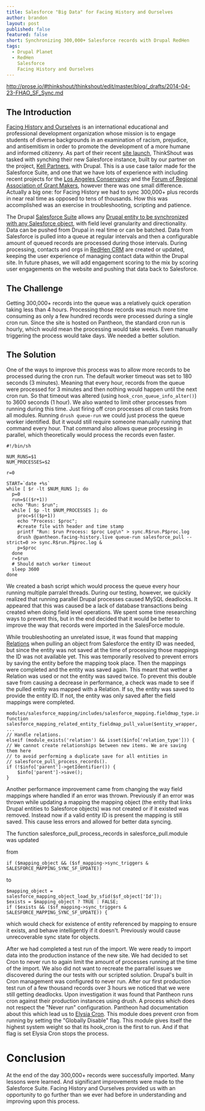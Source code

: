```yaml
---
title: Salesforce "Big Data" for Facing History and Ourselves
author: brandon
layout: post
published: false
featured: false
short: Synchronizing 300,000+ Salesforce records with Drupal RedHen
tags:
  - Drupal Planet
  - RedHen
    Salesforce
    Facing History and Ourselves
---
```

http://prose.io/#thinkshout/thinkshout/edit/master/blog/_drafts/2014-04-23-FHAO_SF_Sync.md

## The Introduction
[Facing History and Ourselves](http://facinghistory.org) is an international educational and professional development organization whose mission is to engage students of diverse backgrounds in an examination of racism, prejudice, and antisemitism in order to promote the development of a more humane and informed citizenry. As part of their recent [site launch](http://thinkshout.com/work/facing-history/), ThinkShout was tasked with synching their new Salesforce instance, built by our partner on the project, [Kell Partners](http://www.kellpartners.com/), with Drupal. This is a use case tailor made for the Salesforce Suite, and one that we have lots of experience with including recent projects for the [Los Angeles Conservancy](http://thinkshout.com/work/la-conservancy) and the [Forum of Regional Association of Grant Makers](https://www.getpantheon.com/blog/how-teams-are-launching-17-drupal-websites-single-distribution), however there was one small difference. Actually a big one: for Facing History we had to sync 300,000+ plus records in near real time as opposed to tens of thousands. How this was accomplished was an exercise in troubleshooting, scripting and patience.

The Drupal [Salesforce Suite](https://drupal.org/project/salesforce) allows any [Drupal entity to be synchronized with any Salesforce object](http://thinkshout.com/blog/2012/11/lev/salesforce-rest-oauth/), with field level granularity and directionality. Data can be pushed from Drupal in real time or can be batched. Data from Salesforce is pulled into a queue at regular intervals and then a configurable amount of queued records are processed during those intervals. During processing, contacts and orgs in [RedHen CRM](https://drupal.org/project/redhen) are created or updated, keeping the user experience of managing contact data within the Drupal site. In future phases, we will add engagement scoring to the mix by scoring user engagements on the website and pushing that data back to Salesforce.

## The Challenge
Getting 300,000+ records into the queue was a relatively quick operation taking less than 4 hours. Processing those records was much more time consuming as only a few hundred records were processed during a single cron run. Since the site is hosted on Pantheon, the standard cron run is hourly, which would mean the processing would take weeks. Even manually triggering the process would take days. We needed a better solution.

## The Solution
One of the ways to improve this process was to allow more records to be processed during the cron run. The default worker timeout was set to 180 seconds (3 minutes).  Meaning that every hour, records from the queue were processed for 3 minutes and then nothing would happen until the next cron run. So that timeout was altered (using `hook_cron_queue_info_alter()`) to 3600 seconds (1 hour). We also wanted to limit other processes from running during this time. Just firing off cron processes _all_ cron tasks from all modules. Running `drush queue-run` we could just process the queue worker identified. But it would still require someone manually running that command every hour. That command also allows queue processing in parallel, which theoretically would process the records even faster.

```
#!/bin/sh

NUM_RUNS=$1
NUM_PROCESSES=$2

r=0

START=`date +%s`
while [ $r -lt $NUM_RUNS ]; do
  p=0
  run=$(($r+1))
  echo "Run: $run";
  while [ $p -lt $NUM_PROCESSES ]; do
    proc=$(($p+1))
    echo "Process: $proc";
    #create file with header and time stamp
    printf "Run: $run Process: $proc Log\n" > sync.R$run.P$proc.log
    drush @pantheon.facing-history.live queue-run salesforce_pull --strict=0 >> sync.R$run.P$proc.log &
    p=$proc
  done
  r=$run
  # Should match worker timeout
  sleep 3600
done
```
We created a bash script which would process the queue every hour running multiple parralel threads. During our testing, however, we quickly realized that running parallel Drupal processes caused MySQL deadlocks. It appeared that this was caused be a lack of database transactions being created when doing field level operations. We spent some time researching ways to prevent this, but in the end decided that it would be better to improve the way that records were imported in the SalesForce module.

While troubleshooting an unrelated issue, it was found that mapping [Relations](https://drupal.org)   when pulling an object from Salesforce the entity ID was needed, but since the entity was not saved at the time of processing those mappings the ID was not available yet. This was temporarily resolved to prevent errors by saving the entity before the mapping took place. Then the mappings were completed and the entity was saved again.  This meant that wether a Relation was used or not the entity was saved twice. To prevent this double save from causing a decrease in performance, a check was made to see if the pulled entity was mapped with a Relation. If so, the entity was saved to provide the entity ID. If not, the entity was only saved after the field mappings were completed.

```
modules/salesforce_mapping/includes/salesforce_mapping.fieldmap_type.inc
function salesforce_mapping_related_entity_fieldmap_pull_value($entity_wrapper, ...
// Handle relations.
elseif (module_exists('relation') && isset($info['relation_type'])) {
// We cannot create relationships between new items. We are saving them here
// to avoid performing a duplicate save for all entities in
// salesforce_pull_process_records().
if (!$info['parent']->getIdentifier()) {
	$info['parent']->save();
}
```

Another performance improvement came from changing the way field mappings where handled if an error was thrown. Previously if an error was thrown while updating a mapping the mapping object (the entity that links Drupal entities to Salesforce objects) was not created or if it existed was removed. Instead now if a valid entity ID is present the mapping is still saved. This cause less errors and allowed for better data syncing.

The function salesforce_pull_process_records in salesforce_pull.module was updated

from
```
if ($mapping_object && ($sf_mapping->sync_triggers & SALESFORCE_MAPPING_SYNC_SF_UPDATE))
```
to
```
$mapping_object = salesforce_mapping_object_load_by_sfid($sf_object['Id']);
$exists = $mapping_object ? TRUE : FALSE;
if ($exists && ($sf_mapping->sync_triggers & SALESFORCE_MAPPING_SYNC_SF_UPDATE)) {
```
which would check for existence of entity referenced by mapping to ensure it exists, and behave intelligently if it doesn't. Previously would cause unrecoverable sync state for objects.

After we had completed a test run of the import. We were ready to import data into the production instance of the new site. We had decided to set Cron to never run to again limit the amount of processes running at the time of the import. We also did not want to recreate the parrallel issues we discovered during the our tests with our scripted solution.  Drupal's built in Cron management was configured to never run. After our first production test run of a few thousand records over 3 hours we noticed that we were still getting deadlocks. Upon investigation it was found that Pantheon runs cron against their production instances using drush. A process which does not respect the "Never run" configuration. Pantheon had documentation about this which lead us to [Elysia Cron](https://drupal.org/project/elysia_cron). This module does prevent cron from running by setting the "Globally Disable" flag. This module gives itself the highest system weight so that its hook_cron is the first to run. And if that flag is set Elysia Cron stops the process.

# Conclusion
At the end of the day 300,000+ records were successfully imported. Many lessons were learned. And significant improvements were made to the Salesforce Suite. Facing History and Ourselves provided us with an opportunity to go further than we ever had before in understanding and improving upon this process.
